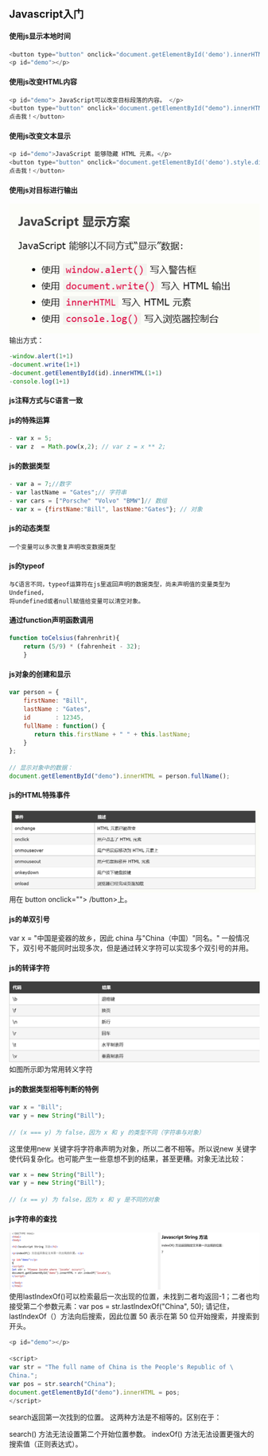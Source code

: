 ## Javascript入门

#### 使用js显示本地时间
```javascript
<button type="button" onclick="document.getElementById('demo').innerHTML = Date()">
<p id="demo"></p>
```
#### 使用js改变HTML内容
```javascript
<p id="demo"> JavaScript可以改变目标段落的内容。 </p>
<button type="button" onclick='document.getElementById("demo").innerHTML = "Hello JavaScript!"'>
点击我！</button>
```
#### 使用js改变文本显示
```javascript
<p id="demo">JavaScript 能够隐藏 HTML 元素。</p>
<button type="button" onclick="document.getElementById('demo').style.display='none'">
点击我！</button>
```
#### 使用js对目标进行输出
![输入图片说明](/imgs/2024-04-25/aFW397yHAhSoUrt3.png)
输出方式：
```js
-window.alert(1+1)
-document.write(1+1)
-document.getElementById(id).innerHTML(1+1)
-console.log(1+1)
```
#### js注释方式与C语言一致
#### js的特殊运算
```js
- var x = 5;
- var z  = Math.pow(x,2); // var z = x ** 2;
```
#### js的数据类型
```js
- var a = 7;//数字
- var lastName = "Gates";// 字符串
- var cars = ["Porsche" "Volvo" "BMW"]// 数组
- var x = {firstName:"Bill", lastName:"Gates"}; // 对象
```
####  js的动态类型
	一个变量可以多次重复声明改变数据类型
#### js的typeof
	与C语言不同，typeof运算符在js里返回声明的数据类型，尚未声明值的变量类型为Undefined，
	将undefined或者null赋值给变量可以清空对象。
#### 通过function声明函数调用
```js
function toCelsius(fahrenhrit){
	return (5/9) * (fahrenheit - 32);
	}
```
#### js对象的创建和显示
```js
var person = {
    firstName: "Bill",
    lastName : "Gates",
    id       : 12345,
    fullName : function() {
       return this.firstName + " " + this.lastName;
    }
};

// 显示对象中的数据：
document.getElementById("demo").innerHTML = person.fullName();
```
#### js的HTML特殊事件
![输入图片说明](/imgs/2024-04-25/iVIi36GgH7A0g6JI.png)
	用在 button onclick=""> /button>上。
#### js的单双引号
var x = "中国是瓷器的故乡，因此 china 与\"China（中国）\"同名。"
一般情况下，双引号不能同时出现多次，但是通过转义字符可以实现多个双引号的并用。
#### js的转译字符
![输入图片说明](/imgs/2024-04-25/sElG7tfMOE8CMyeA.png)
如图所示即为常用转义字符
#### js的数据类型相等判断的特例

```js
var x = "Bill";             
var y = new String("Bill");

// (x === y) 为 false，因为 x 和 y 的类型不同（字符串与对象）
```
这里使用new 关键字将字符串声明为对象，所以二者不相等。所以说new 关键字使代码复杂化。也可能产生一些意想不到的结果，甚至更糟。对象无法比较：
```js
var x = new String("Bill");             
var y = new String("Bill");

// (x == y) 为 false，因为 x 和 y 是不同的对象
```
#### js字符串的查找
![输入图片说明](/imgs/2024-04-25/ouwT8EwcPuR3LWv7.png)
使用lastIndexOf()可以检索最后一次出现的位置，未找到二者均返回-1；二者也均接受第二个参数元素：var pos = str.lastIndexOf("China", 50);
请记住，lastIndexOf（）方法向后搜索，因此位置 50 表示在第 50 位开始搜索，并搜索到开头。
```js
<p id="demo"></p>

<script>
var str = "The full name of China is the People's Republic of \
China.";
var pos = str.search("China");
document.getElementById("demo").innerHTML = pos;
</script>
```
search返回第一次找到的位置。
这两种方法是不相等的。区别在于：

search() 方法无法设置第二个开始位置参数。
indexOf() 方法无法设置更强大的搜索值（正则表达式）。
<!--stackedit_data:
eyJoaXN0b3J5IjpbLTE4NzM3ODM4MDcsLTUyNTgzNTUwLC0yOT
M3MTU0MTMsMTUwNjIzNjI3MywtMTkzMzYyMTkwNCwtMTI1MTkw
OTUwOCwtOTIzNDg3MDQ3LC01NjU1NzI3MDAsMTUyNzgyODAzLC
04MDM2MTAxNDBdfQ==
-->